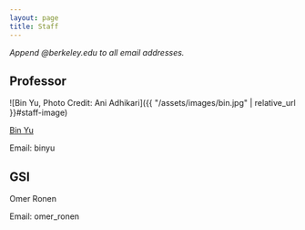 ```yaml
---
layout: page
title: Staff
---
```


_Append @berkeley.edu to all email addresses._

## Professor

![Bin Yu, Photo Credit: Ani Adhikari]({{ "/assets/images/bin.jpg" | relative_url }}#staff-image)

<a href="https://www.stat.berkeley.edu/~binyu/" target="_blank">Bin Yu</a>

Email: binyu 

## GSI

[comment]: <> (![James Duncan]&#40;{{ "/assets/images/james.jpg" | relative_url }}#staff-image&#41;)

Omer Ronen

Email: omer_ronen

